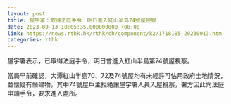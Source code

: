 ```yaml
---
layout: post
title: 屋宇署：取得法庭手令　明日進入紅山半島74號屋視察
date: 2023-09-13 18:05:35.000000000 +08:00
link: https://news.rthk.hk/rthk/ch/component/k2/1718185-20230913.htm
categories: rthk
---
```


屋宇署表示，已取得法庭手令，明日會進入紅山半島第74號屋視察。 

當局早前確認，大潭紅山半島70、72及74號屋均有未經許可佔用政府土地情況，並懷疑有僭建物，其中74號屋戶主拒絶讓屋宇署人員入屋視察，署方因此向法庭申請手令，要求進入處所。
